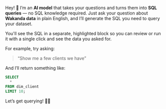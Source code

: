 Hey! 👋
I’m an **AI model** that takes your questions and turns them into **SQL queries** — no SQL knowledge required.
Just ask your question about **Wakanda data** in plain English, and I’ll generate the SQL you need to query your dataset.

You'll see the SQL in a separate, highlighted block so you can review or run it with a single click and see the data you asked for.

For example, try asking:

> “Show me a few clients we have”

And I’ll return something like:

```sql
SELECT
  *
FROM dim_client
LIMIT 10;
```

Let’s get querying! 🧠💡